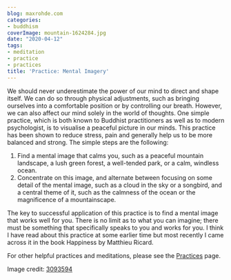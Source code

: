 ```yaml
---
blog: maxrohde.com
categories:
- buddhism
coverImage: mountain-1624284.jpg
date: "2020-04-12"
tags:
- meditation
- practice
- practices
title: 'Practice: Mental Imagery'
---
```


We should never underestimate the power of our mind to direct and shape itself. We can do so through physical adjustments, such as bringing ourselves into a comfortable position or by controlling our breath. However, we can also affect our mind solely in the world of thoughts. One simple practice, which is both known to Buddhist practitioners as well as to modern psychologist, is to visualise a peaceful picture in our minds. This practice has been shown to reduce stress, pain and generally help us to be more balanced and strong. The simple steps are the following:

1. Find a mental image that calms you, such as a peaceful mountain landscape, a lush green forest, a well-tended park, or a calm, windless ocean.
2. Concentrate on this image, and alternate between focusing on some detail of the mental image, such as a cloud in the sky or a songbird, and a central theme of it, such as the calmness of the ocean or the magnificence of a mountainscape.

The key to successful application of this practice is to find a mental image that works well for you. There is no limit as to what you can imagine; there must be something that specifically speaks to you and works for you. I think I have read about this practice at some earlier time but most recently I came across it in the book Happiness by Matthieu Ricard.

For other helpful practices and meditations, please see the [Practices](https://spearoflight.wordpress.com/practices/) page.

Image credit: [3093594](https://pixabay.com/photos/mountain-water-landscape-1624284/)
